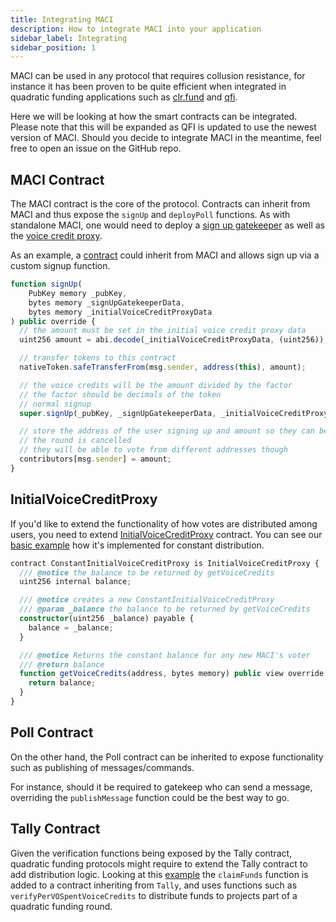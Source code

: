 ```yaml
---
title: Integrating MACI
description: How to integrate MACI into your application
sidebar_label: Integrating
sidebar_position: 1
---
```


MACI can be used in any protocol that requires collusion resistance, for instance it has been proven to be quite efficient when integrated in quadratic funding applications such as [clr.fund](https://github.com/clrfund/monorepo) and [qfi](https://github.com/quadratic-funding/qfi/tree/feat/code-freeze).

Here we will be looking at how the smart contracts can be integrated. Please note that this will be expanded as QFI is updated to use the newest version of MACI. Should you decide to integrate MACI in the meantime, feel free to open an issue on the GitHub repo.

## MACI Contract

The MACI contract is the core of the protocol. Contracts can inherit from MACI and thus expose the `signUp` and `deployPoll` functions. As with standalone MACI, one would need to deploy a [sign up gatekeeper](/docs/developers-references/smart-contracts/Gatekeepers) as well as the [voice credit proxy](/docs/developers-references/smart-contracts/VoiceCreditProxy).

As an example, a [contract](https://github.com/ctrlc03/minimalQF/blob/main/contracts/MinimalQf.sol#L113) could inherit from MACI and allows sign up via a custom signup function.

```javascript
function signUp(
    PubKey memory _pubKey,
    bytes memory _signUpGatekeeperData,
    bytes memory _initialVoiceCreditProxyData
) public override {
  // the amount must be set in the initial voice credit proxy data
  uint256 amount = abi.decode(_initialVoiceCreditProxyData, (uint256));

  // transfer tokens to this contract
  nativeToken.safeTransferFrom(msg.sender, address(this), amount);

  // the voice credits will be the amount divided by the factor
  // the factor should be decimals of the token
  // normal signup
  super.signUp(_pubKey, _signUpGatekeeperData, _initialVoiceCreditProxyData);

  // store the address of the user signing up and amount so they can be refunded just in case
  // the round is cancelled
  // they will be able to vote from different addresses though
  contributors[msg.sender] = amount;
}
```

## InitialVoiceCreditProxy

If you'd like to extend the functionality of how votes are distributed among users, you need to extend [InitialVoiceCreditProxy](https://github.com/privacy-scaling-explorations/maci/blob/dev/contracts/contracts/initialVoiceCreditProxy/InitialVoiceCreditProxy.sol) contract. You can see our [basic example](https://github.com/privacy-scaling-explorations/maci/blob/dev/contracts/contracts/initialVoiceCreditProxy/ConstantInitialVoiceCreditProxy.sol) how it's implemented for constant distribution.

```ts
contract ConstantInitialVoiceCreditProxy is InitialVoiceCreditProxy {
  /// @notice the balance to be returned by getVoiceCredits
  uint256 internal balance;

  /// @notice creates a new ConstantInitialVoiceCreditProxy
  /// @param _balance the balance to be returned by getVoiceCredits
  constructor(uint256 _balance) payable {
    balance = _balance;
  }

  /// @notice Returns the constant balance for any new MACI's voter
  /// @return balance
  function getVoiceCredits(address, bytes memory) public view override returns (uint256) {
    return balance;
  }
}
```

## Poll Contract

On the other hand, the Poll contract can be inherited to expose functionality such as publishing of messages/commands.

For instance, should it be required to gatekeep who can send a message, overriding the `publishMessage` function could be the best way to go.

## Tally Contract

Given the verification functions being exposed by the Tally contract, quadratic funding protocols might require to extend the Tally contract to add distribution logic. Looking at this [example](https://github.com/ctrlc03/minimalQF/blob/main/contracts/MinimalQFTally.sol#L114) the `claimFunds` function is added to a contract inheriting from `Tally`, and uses functions such as `verifyPerVOSpentVoiceCredits` to distribute funds to projects part of a quadratic funding round.
